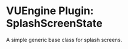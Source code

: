 VUEngine Plugin: SplashScreenState
==================================

A simple generic base class for splash screens.
